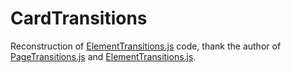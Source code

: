 CardTransitions
===============
Reconstruction of [ElementTransitions.js](https://github.com/dan-silver/ElementTransitions.js) code, thank the author of [PageTransitions.js](https://github.com/codrops/PageTransitions) and [ElementTransitions.js](https://github.com/dan-silver/ElementTransitions.js).
